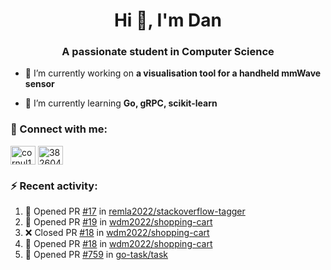 <h1 align="center">Hi 👋, I'm Dan</h1>
<h3 align="center">A passionate student in Computer Science</h3>

- 🔭 I’m currently working on **a visualisation tool for a handheld mmWave sensor**

- 🌱 I’m currently learning **Go, gRPC, scikit-learn**

### :rocket: Connect with me:</h3>
<p align="left">
<a href="https://linkedin.com/in/cornul11" target="blank"><img align="center" src="https://raw.githubusercontent.com/rahuldkjain/github-profile-readme-generator/master/src/images/icons/Social/linked-in-alt.svg" alt="cornul11" height="30" width="40" /></a>
<a href="https://stackoverflow.com/users/3826046" target="blank"><img align="center" src="https://raw.githubusercontent.com/rahuldkjain/github-profile-readme-generator/master/src/images/icons/Social/stack-overflow.svg" alt="3826046" height="30" width="40" /></a>
</p>

### :zap: Recent activity:
<!--START_SECTION:activity-->
1. 💪 Opened PR [#17](https://github.com/remla2022/stackoverflow-tagger/pull/17) in [remla2022/stackoverflow-tagger](https://github.com/remla2022/stackoverflow-tagger)
2. 💪 Opened PR [#19](https://github.com/wdm2022/shopping-cart/pull/19) in [wdm2022/shopping-cart](https://github.com/wdm2022/shopping-cart)
3. ❌ Closed PR [#18](https://github.com/wdm2022/shopping-cart/pull/18) in [wdm2022/shopping-cart](https://github.com/wdm2022/shopping-cart)
4. 💪 Opened PR [#18](https://github.com/wdm2022/shopping-cart/pull/18) in [wdm2022/shopping-cart](https://github.com/wdm2022/shopping-cart)
5. 💪 Opened PR [#759](https://github.com/go-task/task/pull/759) in [go-task/task](https://github.com/go-task/task)
<!--END_SECTION:activity-->
